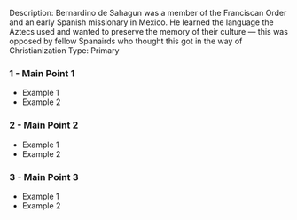 Description: Bernardino de Sahagun was a member of the Franciscan Order and an early Spanish missionary in Mexico. He learned the language the Aztecs used and wanted to preserve the memory of their culture — this was opposed by fellow Spanairds who thought this got in the way of Christianization
Type: Primary
### 1 - Main Point 1
- Example 1
- Example 2
### 2 - Main Point 2
- Example 1
- Example 2
### 3 - Main Point 3
- Example 1
- Example 2